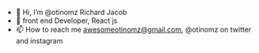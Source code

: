 - 👋 Hi, I’m @otinomz Richard Jacob
- 👀 front end Developer, React js
- 📫 How to reach me awesomeotinomz@gmail.com, @otinomz on twitter and instagram

<!---
otinomz/otinomz is a ✨ special ✨ repository because its `README.md` (this file) appears on your GitHub profile.
You can click the Preview link to take a look at your changes.
--->
